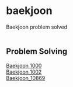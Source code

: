 # baekjoon
Baekjoon problem solved
<br/><br/>
## Problem Solving
[Baekjoon 1000](https://haruple.tistory.com/164)<br/>
[Baekjoon 1002](https://haruple.tistory.com/165)<br/>
[Baekjoon_10869](https://haruple.tistory.com/171)
